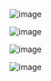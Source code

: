 ![image](https://media.discordapp.net/attachments/1073067013838221402/1093723010948681908/image.png)

![image](https://user-images.githubusercontent.com/80441222/230533454-79c9c3a1-c0e1-448b-90f3-ead153c444f5.png)

![image](https://media.discordapp.net/attachments/1073067013838221402/1093723619311489094/image.png)

![image](https://media.discordapp.net/attachments/1073067013838221402/1093731615076778094/image.png)
